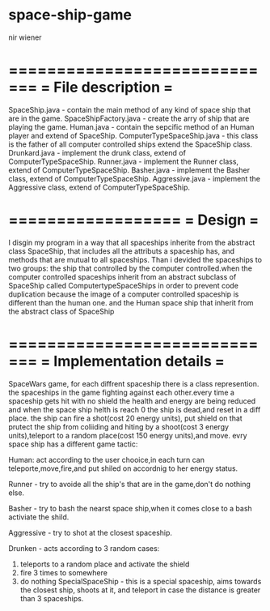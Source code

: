 # space-ship-game
nir wiener


=============================
=  File description    =
=============================

SpaceShip.java - contain the main method of any kind of space ship that are in the game.
SpaceShipFactory.java - create the arry of ship that are playing the game.
Human.java - contain the sepcific method of an Human player and extend of SpaceShip.
ComputerTypeSpaceShip.java - this class is the father of all computer controlled ships extend the SpaceShip class.
Drunkard.java - implement the drunk class, extend of ComputerTypeSpaceShip.
Runner.java - implement the Runner class, extend of ComputerTypeSpaceShip.
Basher.java - implement the Basher class, extend of ComputerTypeSpaceShip.
Aggressive.java -  implement the Aggressive class, extend of ComputerTypeSpaceShip.


==================
=   Design     =
==================


I disgin my program in a way that all spaceships inherite from the abstract class SpaceShip,
that includes all the attributs a spaceship has, and methods that are mutual to all spaceships.
Than i  devided the spaceships to two groups: the ship that controlled by the computer controlled.when the computer controlled
spaceships inherit from an abstract subclass of SpaceShip called ComputertypeSpaceShips in order to prevent
code duplication because the image of a computer controlled spaceship is different than the human one.
and the Human space ship that inherit from the abstract class of SpaceShip


=============================
=  Implementation details =
=============================

SpaceWars game, for each diffrent spaceship there is a class represention. the 
spaceships  in the game fighting against each other.every time 
a spaceship gets hit with no shield the health and energy are being reduced
and when the space ship helth is reach 0 the ship is dead,and reset in a diff place.
the ship can fire a shot(cost 20 energy units), put shield on that prutect the ship from
coliiding and hiting by a shoot(cost 3 energy units),teleport to a random place(cost 150
energy units),and move.
evry space ship has a different game tactic:

Human:
    act according to the user chooice,in each turn can teleporte,move,fire,and put shiled on
    accordnig to her energy status.
        
Runner - try to avoide all the ship's that are in the game,don't do nothing else. 

Basher - try to bash the nearst space ship,when it comes close to a bash activiate the shild.

Aggressive - try to shot at the closest spaceship.

Drunken -  acts according to 3 random cases:
 1) teleports to a random place and activate the shield
 2) fire 3 times to somewhere
 3) do nothing
SpecialSpaceShip - this is a special spaceship, aims towards the closest ship, 
  shoots at it, and teleport in case the distance is greater than
  3 spaceships. 

